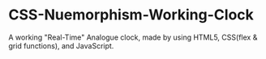 # CSS-Nuemorphism-Working-Clock
A working "Real-Time" Analogue clock, made by using HTML5, CSS(flex &amp; grid functions), and JavaScript. 
